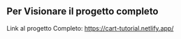 ## Per Visionare il progetto completo

Link al progetto Completo: https://cart-tutorial.netlify.app/
